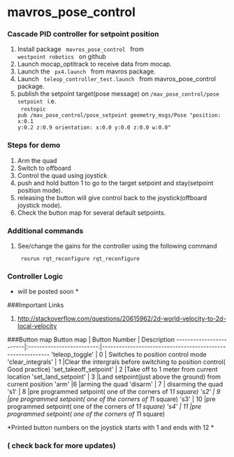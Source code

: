 # mavros_pose_control
### Cascade PID controller for setpoint position
  1. Install package <code> mavros_pose_control </code> from <code> westpoint robotics </code> on github
  2. Launch mocap_optitrack to receive data from mocap.
  2. Launch the <code> px4.launch </code> from mavros package.
  3. Launch <code> teleop_controller_test.launch </code> from mavros_pose_control package.
  4. publish the setpoint target(pose message) on <code>/mav_pose_control/pose setpoint </code> i.e.<br>
     <code> rostopic pub /mav_pose_control/pose_setpoint geometry_msgs/Pose "position: x:0.1 y:0.2 z:0.9 orientation: x:0.0 y:0.0 z:0.0 w:0.0" </code>


### Steps for demo
  1. Arm the quad
  2. Switch to offboard
  3. Control the quad using joystick 
  4. push and hold button 1 to go to the target setpoint and stay(setpoint position mode).
  5. releasing the button will give control back to the joystick(offboard joystick mode).
  6. Check the button map for several default setpoints.


### Additional commands
  1. See/change the gains for the controller using the following command
    <p><code> rosrun rqt_reconfigure rqt_reconfigure </code></p>

### Controller Logic
  * will be posted soon *


###Important Links 
 1. http://stackoverflow.com/questions/20615962/2d-world-velocity-to-2d-local-velocity

###Button map
  Button map              |       Button Number       |         Description
  ------------------------|:-------------------------:|-----------------------------------------------------------
  'teleop_toggle'         |       0                   |  Switches to position control mode
  'clear_integrals'       |        1                  |Clear the intergrals before switching to position control( Good practice)
  'set_takeoff_setpoint'  |       2                   |Take off to 1 meter from current location
  'set_land_setpoint'     |       3                   |Land setpoint(just above the ground) from current position
  'arm'                   |6                          |arming the quad
  'disarm'                |   7                       | disarming the quad
  's1'                    | 8                         |pre programmed setpoint( one of the corners of 1*1 square)
  's2'                    | 9                         |pre programmed setpoint( one of the corners of 1*1 square)
  's3'                    | 10                        |pre programmed setpoint( one of the corners of 1*1 square)
  's4'                    | 11                        |pre programmed setpoint( one of the corners of 1*1 square)

*Printed button numbers on the joystick starts with 1 and ends with 12 *  


### ( check back for more updates)
